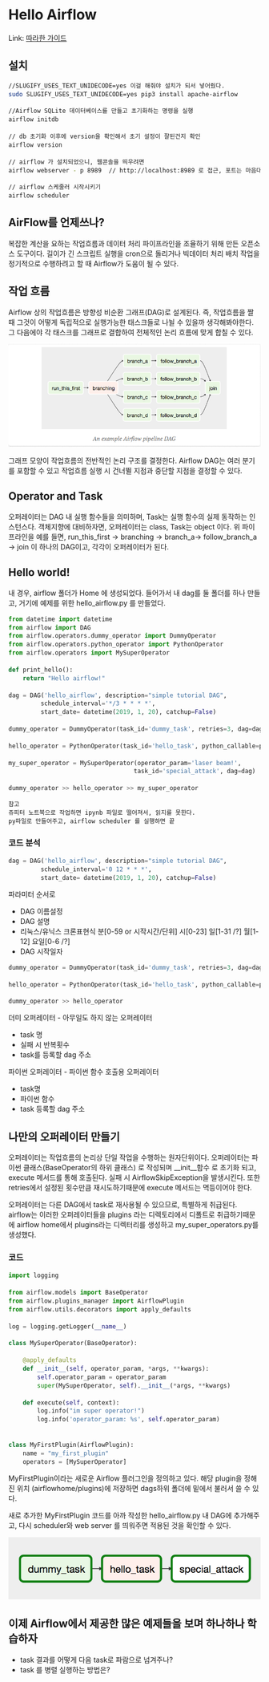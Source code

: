 # Hello Airflow
Link: [따라한 가이드](https://aldente0630.github.io/data-engineering/2018/06/17/developing-workflows-with-apache-airflow.html)

## 설치
```bash
//SLUGIFY_USES_TEXT_UNIDECODE=yes 이걸 해줘야 설치가 되서 넣어줬다.
sudo SLUGIFY_USES_TEXT_UNIDECODE=yes pip3 install apache-airflow

//Airflow SQLite 데이터베이스를 만들고 초기화하는 명령을 실행
airflow initdb

// db 초기화 이후에 version을 확인해서 초기 설정이 잘된건지 확인
airflow version

// airflow 가 설치되었으니, 웹콘솔을 띄우려면
airflow webserver - p 8989  // http://localhost:8989 로 접근, 포트는 마음대로

// airflow 스케줄러 시작시키기
airflow scheduler
```

## AirFlow를 언제쓰나?
 복잡한 계산을 요하는 작업흐름과 데이터 처리 파이프라인을 조율하기 위해 만든 오픈소스 도구이다. 길이가 긴 스크립트 실행을 cron으로 돌리거나 빅데이터 처리 배치 작업을 정기적으로 수행하려고 할 때 Airflow가 도움이 될 수 있다.

## 작업 흐름
Airflow 상의 작업흐름은 방향성 비순환 그래프(DAG)로 설계된다. 즉, 작업흐름을 짤 때 그것이 어떻게 독립적으로 실행가능한 태스크들로 나뉠 수 있을까 생각해봐야한다. 그 다음에야 각 태스크를 그래프로
결합하여 전체적인 논리 흐름에 맞게 합칠 수 있다.  
  
![DAG](https://github.com/cacacoo/stack/blob/master/resource/images/airflow_1_DAG.png)  

그래프 모양이 작업흐름의 전반적인 논리 구조를 결정한다. Airflow DAG는 여러 분기를 포함할 수 있고 작업흐름 실행 시 건너뛸 지점과 중단할 지점을 결정할 수 있다.

## Operator and Task
오퍼레이터는 DAG 내 실행 함수들을 의미하며, Task는 실행 함수의 실제 동작하는 인스턴스다. 객체지향에 대비하자면, 오퍼레이터는 class, Task는 object 이다.
위 파이프라인을 예를 들면, run_this_first -> branching -> branch_a-> follow_branch_a -> join 이 하나의 DAG이고, 각각이 오퍼레이터가 된다.

## Hello world!
내 경우, airflow 폴더가 Home 에 생성되었다.
들어가서 내 dag를 둘 폴더를 하나 만들고, 거기에 예제를 위한 hello_airflow.py 를 만들었다.
```python
from datetime import datetime
from airflow import DAG
from airflow.operators.dummy_operator import DummyOperator
from airflow.operators.python_operator import PythonOperator
from airflow.operators import MySuperOperator

def print_hello():
    return "Hello airflow!"

dag = DAG('hello_airflow', description="simple tutorial DAG",
         schedule_interval='*/3 * * * *',
         start_date= datetime(2019, 1, 20), catchup=False)

dummy_operator = DummyOperator(task_id='dummy_task', retries=3, dag=dag)

hello_operator = PythonOperator(task_id='hello_task', python_callable=print_hello, dag=dag)

my_super_operator = MySuperOperator(operator_param='laser beam!',
                                   task_id='special_attack', dag=dag)

dummy_operator >> hello_operator >> my_super_operator
```

```
참고
쥬피터 노트북으로 작업하면 ipynb 파일로 떨어져서, 읽지를 못한다.
py파일로 만들어주고, airflow scheduler 를 실행하면 끝
```


### 코드 분석
```python
dag = DAG('hello_airflow', description="simple tutorial DAG",
         schedule_interval='0 12 * * *',
         start_date= datetime(2019, 1, 20), catchup=False)
```
파라미터 순서로
- DAG 이름설정
- DAG 설명
- 리눅스/유닉스 크론표현식
  분[0-59 or 시작시간/단위] 시[0-23] 일[1-31 /?] 월[1-12] 요일[0-6 /?]
- DAG 시작일자

```python
dummy_operator = DummyOperator(task_id='dummy_task', retries=3, dag=dag)

hello_operator = PythonOperator(task_id='hello_task', python_callable=print_hello, dag=dag)

dummy_operator >> hello_operator
```

더미 오퍼레이터 - 아무일도 하지 않는 오퍼레이터
- task 명
- 실패 시 반복횟수
- task를 등록할 dag 주소

파이썬 오퍼레이터 - 파이썬 함수 호출용 오퍼레이터
- task명
- 파이썬 함수
- task 등록할 dag 주소


## 나만의 오퍼레이터 만들기
오퍼레이터는 작업흐름의 논리상 단일 작업을 수행하는 원자단위이다.
오퍼레이터는 파이썬 클래스(BaseOperator의 하위 클래스) 로 작성되며 __init__함수 로 초기화 되고, execute 메서드를 통해 호출된다. 실패 시 AirflowSkipException을 발생시킨다.
또한 retries에서 설정된 횟수만큼 재시도하기때문에 execute 메서드는 멱등이어야 한다.

오퍼레이터는 다른 DAG에서 task로 재사용될 수 있으므로, 특별하게 취급된다.
airflow는 이러한 오퍼레이터들을 plugins 라는 디렉토리에서 디폴트로 취급하기때문에 airflow home에서 plugins라는 디렉터리를 생성하고 my_super_operators.py를 생성했다.

### 코드
```python
import logging

from airflow.models import BaseOperator
from airflow.plugins_manager import AirflowPlugin
from airflow.utils.decorators import apply_defaults

log = logging.getLogger(__name__)

class MySuperOperator(BaseOperator):

    @apply_defaults
    def __init__(self, operator_param, *args, **kwargs):
        self.operator_param = operator_param
        super(MySuperOperator, self).__init__(*args, **kwargs)

    def execute(self, context):
        log.info("im super operator!")
        log.info('operator_param: %s', self.operator_param)


class MyFirstPlugin(AirflowPlugin):
    name = "my_first_plugin"
    operators = [MySuperOperator]
```

MyFirstPlugin이라는 새로운 Airflow 플러그인을 정의하고 있다. 해당 plugin을 정해진 위치 (airflowhome/plugins)에 저장하면 dags하위 폴더에 밑에서 불러서 쓸 수 있다.

새로 추가한 MyFirstPlugin 코드를 아까 작성한 hello_airflow.py 내 DAG에 추가해주고, 다시 scheduler와 web server 를 띄워주면 적용된 것을 확인할 수 있다.  

![newTask](https://github.com/cacacoo/stack/blob/master/resource/images/airflow_1_task.png)

## 이제 Airflow에서 제공한 많은 예제들을 보며 하나하나 학습하자
- task 결과를 어떻게 다음 task로 파람으로 넘겨주나?
- task 를 병렬 실행하는 방법은?


